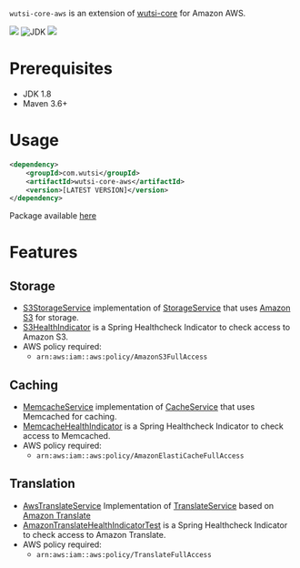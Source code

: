 `wutsi-core-aws` is an extension of [wutsi-core](https://github.com/wutsi/wutsi-core) for Amazon AWS.

![](https://github.com/wutsi/wutsi-core-aws/workflows/build/badge.svg)
![JDK](https://img.shields.io/badge/jdk-1.8-brightgreen.svg)
![](https://img.shields.io/badge/language-kotlin-blue.svg)

# Prerequisites
- JDK 1.8
- Maven 3.6+ 

# Usage
```xml
<dependency>
    <groupId>com.wutsi</groupId>
    <artifactId>wutsi-core-aws</artifactId>
    <version>[LATEST VERSION]</version>
</dependency>
```

Package available [here](https://github.com/wutsi/wutsi-core-aws/packages)

# Features
## Storage
- [S3StorageService](https://github.com/wutsi/wutsi-core-aws/blob/master/src/main/kotlin/com/wutsi/core/aws/service/S3StorageService.kt)
implementation of [StorageService](https://github.com/wutsi/wutsi-core/blob/master/src/main/kotlin/com/wutsi/core/storage/StorageService.kt)
that uses [Amazon S3](https://aws.amazon.com/s3/) for storage.
- [S3HealthIndicator](https://github.com/wutsi/wutsi-core-aws/blob/master/src/test/kotlin/com/wutsi/core/aws/health/S3HealthIndicator.kt)
is a Spring Healthcheck Indicator to check access to Amazon S3.
- AWS policy required:
  - `arn:aws:iam::aws:policy/AmazonS3FullAccess`

## Caching
- [MemcacheService](https://github.com/wutsi/wutsi-core-aws/blob/master/src/main/kotlin/com/wutsi/core/aws/service/MemcacheService.kt)
implementation of [CacheService](https://github.com/wutsi/wutsi-core/blob/master/src/main/kotlin/com/wutsi/core/cache/CacheService.kt)
that uses Memcached for caching.
- [MemcacheHealthIndicator](https://github.com/wutsi/wutsi-core-aws/blob/master/src/test/kotlin/com/wutsi/core/aws/health/MemcacheHealthIndicator.kt)
is a Spring Healthcheck Indicator to check access to Memcached.
- AWS policy required:
  - `arn:aws:iam::aws:policy/AmazonElastiCacheFullAccess`

## Translation
- [AwsTranslateService](https://github.com/wutsi/wutsi-core-aws/blob/master/src/main/kotlin/com/wutsi/core/aws/service/AwsTranslateService.kt)
Implementation of [TranslateService](https://github.com/wutsi/wutsi-core/blob/master/src/main/kotlin/com/wutsi/core/translate/TranslateService.kt)
based on [Amazon Translate](https://aws.amazon.com/translate/)
- [AmazonTranslateHealthIndicatorTest](https://github.com/wutsi/wutsi-core-aws/blob/master/src/test/kotlin/com/wutsi/core/aws/health/AmazonTranslateHealthIndicatorTest.kt)
is a Spring Healthcheck Indicator to check access to Amazon Translate.
- AWS policy required:
  - `arn:aws:iam::aws:policy/TranslateFullAccess`
